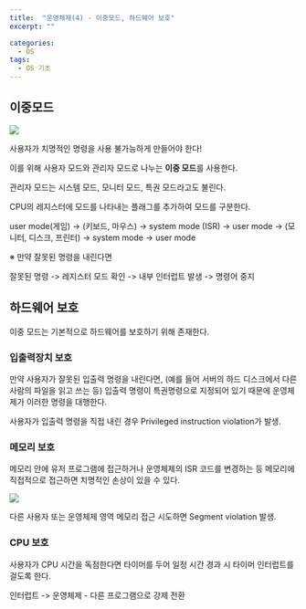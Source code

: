 ```yaml
---
title:  "운영체제(4) - 이중모드, 하드웨어 보호"
excerpt: ""

categories:
  - OS
tags:
  - OS 기초
---
```


## 이중모드

<img src="https://drive.google.com/uc?export=view&id=1zCM7tknVuwEz6fdOyQJEpgujrZF3uxKz">

사용자가 치명적인 명령을 사용 불가능하게 만들어야 한다!

이를 위해 사용자 모드와 관리자 모드로 나누는 **이중 모드**를 사용한다.

관리자 모드는 시스템 모드, 모니터 모드, 특권 모드라고도 불린다.

CPU의 레지스터에 모드를 나타내는 플래그를 추가하여 모드를 구분한다.

user mode(게임) -> (키보드, 마우스) -> system mode (ISR) -> user mode -> (모니터, 디스크, 프린터) -> system mode -> user mode

※ 만약 잘못된 명령을 내린다면

잘못된 명령 -> 레지스터 모드 확인 -> 내부 인터럽트 발생 -> 명령어 중지

## 하드웨어 보호

이중 모드는 기본적으로 하드웨어를 보호하기 위해 존재한다.

### 입출력장치 보호

만약 사용자가 잘못된 입출력 명령을 내린다면, (예를 들어 서버의 하드 디스크에서 다른 사람의 파일을 읽고 쓰는 등) 입출력 명령이 특권명령으로 지정되어 있기 때문에 운영체제가 이러한 명령을 대행한다.

사용자가 입출력 명령을 직접 내린 경우 Privileged instruction violation가 발생.

### 메모리 보호

메모리 안에 유저 프로그램에 접근하거나 운영체제의 ISR 코드를 변경하는 등 메모리에 직접적으로 접근하면 치명적인 손상이 있을 수 있다.

<img src="https://drive.google.com/uc?export=view&id=1_Ts83-yDqetwDdtspEn2sjGXFVlHxND_">

다른 사용자 또는 운영체제 영역 메모리 접근 시도하면 Segment violation 발생.

### CPU 보호

사용자가 CPU 시간을 독점한다면 타이머를 두어 일정 시간 경과 시 타이머 인터럽트를 걸도록 한다.

인터럽트 -> 운영체제 - 다른 프로그램으로 강제 전환

